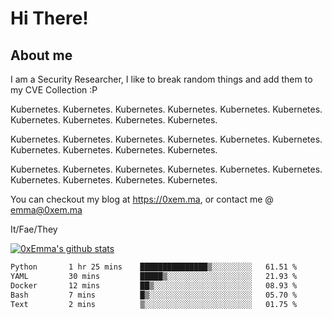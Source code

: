 # Hi There!

## About me
I am a Security Researcher, I like to break random things and add them to my CVE Collection :P 

Kubernetes. Kubernetes. Kubernetes. Kubernetes. Kubernetes. Kubernetes. Kubernetes. Kubernetes. Kubernetes. Kubernetes.

Kubernetes. Kubernetes. Kubernetes. Kubernetes. Kubernetes. Kubernetes. Kubernetes. Kubernetes. Kubernetes. Kubernetes.

Kubernetes. Kubernetes. Kubernetes. Kubernetes. Kubernetes. Kubernetes. Kubernetes. Kubernetes. Kubernetes. Kubernetes.

You can checkout my blog at https://0xem.ma, or contact me @ [emma@0xem.ma](mailto:emma@0xem.ma)

It/Fae/They

[![0xEmma's github stats](https://github-readme-stats.vercel.app/api?username=0xEmma&count_private=true&show_icons=true&theme=gruvbox)](https://github.com/0xEmma)
<!--START_SECTION:waka-->

```txt
Python       1 hr 25 mins    ███████████████▒░░░░░░░░░   61.51 %
YAML         30 mins         █████▒░░░░░░░░░░░░░░░░░░░   21.93 %
Docker       12 mins         ██▒░░░░░░░░░░░░░░░░░░░░░░   08.93 %
Bash         7 mins          █▒░░░░░░░░░░░░░░░░░░░░░░░   05.70 %
Text         2 mins          ▒░░░░░░░░░░░░░░░░░░░░░░░░   01.75 %
```

<!--END_SECTION:waka-->
